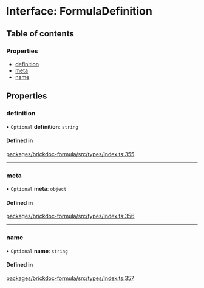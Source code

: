 # Interface: FormulaDefinition

## Table of contents

### Properties

- [definition](FormulaDefinition.md#definition)
- [meta](FormulaDefinition.md#meta)
- [name](FormulaDefinition.md#name)

## Properties

### <a id="definition" name="definition"></a> definition

• `Optional` **definition**: `string`

#### Defined in

[packages/brickdoc-formula/src/types/index.ts:355](https://github.com/brickdoc/brickdoc/blob/main/packages/brickdoc-formula/src/types/index.ts#L355)

___

### <a id="meta" name="meta"></a> meta

• `Optional` **meta**: `object`

#### Defined in

[packages/brickdoc-formula/src/types/index.ts:356](https://github.com/brickdoc/brickdoc/blob/main/packages/brickdoc-formula/src/types/index.ts#L356)

___

### <a id="name" name="name"></a> name

• `Optional` **name**: `string`

#### Defined in

[packages/brickdoc-formula/src/types/index.ts:357](https://github.com/brickdoc/brickdoc/blob/main/packages/brickdoc-formula/src/types/index.ts#L357)
